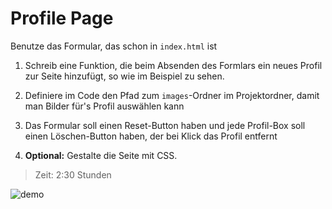 # Profile Page

Benutze das Formular, das schon in `index.html` ist

1. Schreib eine Funktion, die beim Absenden des Formlars ein neues Profil zur Seite hinzufügt, so wie im Beispiel zu sehen.

1. Definiere im Code den Pfad zum `images`-Ordner im Projektordner, damit man Bilder für's Profil auswählen kann

1. Das Formular soll einen Reset-Button haben und jede Profil-Box soll einen Löschen-Button haben, der bei Klick das Profil entfernt

1. **Optional:** Gestalte die Seite mit CSS.

> Zeit: 2:30 Stunden

![demo](demo.gif)
